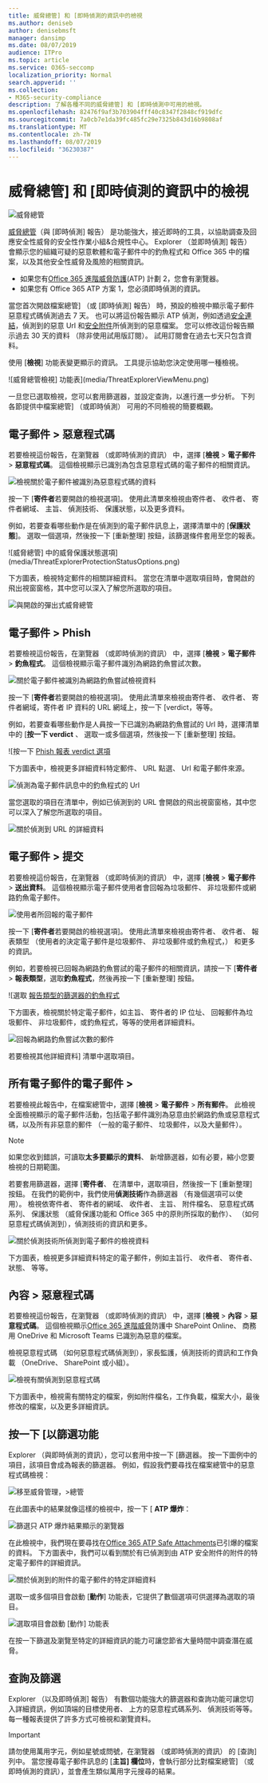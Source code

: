 ```yaml
---
title: 威脅總管] 和 [即時偵測的資訊中的檢視
ms.author: deniseb
author: denisebmsft
manager: dansimp
ms.date: 08/07/2019
audience: ITPro
ms.topic: article
ms.service: O365-seccomp
localization_priority: Normal
search.appverid: ''
ms.collection:
- M365-security-compliance
description: 了解各種不同的威脅總管] 和 [即時偵測中可用的檢視。
ms.openlocfilehash: 82476f9af3b703904fff40c8347f2848cf919dfc
ms.sourcegitcommit: 7a0cb7e1da39fc485fc29e7325b843d16b9808af
ms.translationtype: MT
ms.contentlocale: zh-TW
ms.lasthandoff: 08/07/2019
ms.locfileid: "36230387"
---
```

# <a name="views-in-threat-explorer-and-real-time-detections"></a>威脅總管] 和 [即時偵測的資訊中的檢視

![威脅總管](media/ThreatExplorerFirstOpened.png)

[威脅總管](use-explorer-in-security-and-compliance.md)（與 [即時偵測] 報告） 是功能強大，接近即時的工具，以協助調查及回應安全性威脅的安全性作業小組&amp;合規性中心。 Explorer （並即時偵測] 報告） 會顯示您的組織可疑的惡意軟體和電子郵件中的釣魚程式和 Office 365 中的檔案，以及其他安全性威脅及風險的相關資訊。 

- 如果您有[Office 365 進階威脅防護](office-365-atp.md)(ATP) 計劃 2，您會有瀏覽器。
- 如果您有 Office 365 ATP 方案 1，您必須即時偵測的資訊。

當您首次開啟檔案總管] （或 [即時偵測] 報告） 時，預設的檢視中顯示電子郵件惡意程式碼偵測過去 7 天。 也可以將這份報告顯示 ATP 偵測，例如透過[安全連結](atp-safe-links.md)，偵測到的惡意 Url 和[安全附件](atp-safe-attachments.md)所偵測到的惡意檔案。 您可以修改這份報告顯示過去 30 天的資料 （除非使用試用版訂閱）。 試用訂閱會在過去七天只包含資料。

使用 [**檢視**] 功能表變更顯示的資訊。 工具提示協助您決定使用哪一種檢視。
  
![威脅總管檢視] 功能表](media/ThreatExplorerViewMenu.png)

一旦您已選取檢視，您可以套用篩選器，並設定查詢，以進行進一步分析。 下列各節提供中檔案總管] （或即時偵測） 可用的不同檢視的簡要概觀。  

## <a name="email--malware"></a>電子郵件 > 惡意程式碼

若要檢視這份報告，在瀏覽器 （或即時偵測的資訊） 中，選擇 [**檢視** > **電子郵件** > **惡意程式碼**。 這個檢視顯示已識別為包含惡意程式碼的電子郵件的相關資訊。  

![檢視關於電子郵件被識別為惡意程式碼的資料](media/ExplorerEmailMalwareMenu.png) 

按一下 [**寄件者**若要開啟的檢視選項]。 使用此清單來檢視由寄件者、 收件者、 寄件者網域、 主旨、 偵測技術、 保護狀態，以及更多資料。 

例如，若要查看哪些動作是在偵測到的電子郵件訊息上，選擇清單中的 [**保護狀態**]。 選取一個選項，然後按一下 [重新整理] 按鈕，該篩選條件套用至您的報表。

![威脅總管] 中的威脅保護狀態選項](media/ThreatExplorerProtectionStatusOptions.png)

下方圖表，檢視特定郵件的相關詳細資料。 當您在清單中選取項目時，會開啟的飛出視窗窗格，其中您可以深入了解您所選取的項目。 

![與開啟的彈出式威脅總管](media/ThreatExplorerMalwareItemSelectedFlyout.png)

## <a name="email--phish"></a>電子郵件 > Phish

若要檢視這份報告，在瀏覽器 （或即時偵測的資訊） 中，選擇 [**檢視** > **電子郵件** > **釣魚程式**。 這個檢視顯示電子郵件識別為網路釣魚嘗試次數。  

![關於電子郵件被識別為網路釣魚嘗試檢視資料](media/ThreatExplorerEmailPhish.png) 

按一下 [**寄件者**若要開啟的檢視選項]。 使用此清單來檢視由寄件者、 收件者、 寄件者網域，寄件者 IP 資料的 URL 網域上，按一下 [verdict，等等。 

例如，若要查看哪些動作是人員按一下已識別為網路釣魚嘗試的 Url 時，選擇清單中的 [**按一下 verdict** 、 選取一或多個選項，然後按一下 [重新整理] 按鈕。

![按一下 [Phish 報表 verdict 選項](media/ThreatExplorerEmailPhishClickVerdictOptions.png)

下方圖表中，檢視更多詳細資料特定郵件、 URL 點選、 Url 和電子郵件來源。 

![偵測為電子郵件訊息中的釣魚程式的 Url](media/ThreatExplorerEmailPhishURLs.png)

當您選取的項目在清單中，例如已偵測到的 URL 會開啟的飛出視窗窗格，其中您可以深入了解您所選取的項目。 

![關於偵測到 URL 的詳細資料](media/ThreatExplorerEmailPhishURLDetails.png)

## <a name="email--submissions"></a>電子郵件 > 提交

若要檢視這份報告，在瀏覽器 （或即時偵測的資訊） 中，選擇 [**檢視** > **電子郵件** > **送出資料**。 這個檢視顯示電子郵件使用者會回報為垃圾郵件、 非垃圾郵件或網路釣魚電子郵件。 

![使用者所回報的電子郵件](media/ThreatExplorerEmailUserReportedViewOptions.png) 

按一下 [**寄件者**若要開啟的檢視選項]。 使用此清單來檢視由寄件者、 收件者、 報表類型 （使用者的決定電子郵件是垃圾郵件、 非垃圾郵件或釣魚程式，） 和更多的資訊。 

例如，若要檢視已回報為網路釣魚嘗試的電子郵件的相關資訊，請按一下 [**寄件者** > **報表類型**，選取**釣魚程式**，然後再按一下 [重新整理] 按鈕。

![選取 [報告類型的篩選器的釣魚程式](media/ThreatExplorerEmailUserReportedPhishSelected.png)

下方圖表，檢視關於特定電子郵件，如主旨、 寄件者的 IP 位址、 回報郵件為垃圾郵件、 非垃圾郵件，或釣魚程式，等等的使用者詳細資料。 

![回報為網路釣魚嘗試次數的郵件](media/ThreatExplorerEmailPhishUserReportedPhishDetails.png)

若要檢視其他詳細資料] 清單中選取項目。

## <a name="email--all-email"></a>所有電子郵件的電子郵件 >

若要檢視此報告中，在檔案總管中，選擇 [**檢視** > **電子郵件** > **所有郵件**。 此檢視全面檢視顯示的電子郵件活動，包括電子郵件識別為惡意由於網路釣魚或惡意程式碼，以及所有非惡意的郵件 （一般的電子郵件、 垃圾郵件，以及大量郵件）。 

> [!NOTE]
> 如果您收到錯誤，可讀取**太多要顯示的資料**、 新增篩選器，如有必要，縮小您要檢視的日期範圍。 

若要套用篩選器，選擇 [**寄件者**、 在清單中，選取項目，然後按一下 [重新整理] 按鈕。 在我們的範例中，我們使用**偵測技術**作為篩選器 （有幾個選項可以使用）。 檢視依寄件者、 寄件者的網域、 收件者、 主旨、 附件檔名、 惡意程式碼系列、 保護狀態 （威脅保護功能和 Office 365 中的原則所採取的動作）、 （如何惡意程式碼偵測到），偵測技術的資訊和更多。 

![關於偵測技術所偵測到電子郵件的檢視資料](media/0c032eb3-6021-4174-9f06-ff8f30c245ca.png) 

下方圖表，檢視更多詳細資料特定的電子郵件，例如主旨行、 收件者、 寄件者、 狀態、 等等。 

## <a name="content--malware"></a>內容 > 惡意程式碼

若要檢視這份報告，在瀏覽器 （或即時偵測的資訊） 中，選擇 [**檢視** > **內容** > **惡意程式碼**。 這個檢視顯示[Office 365 進階威脅](atp-for-spo-odb-and-teams.md)防護中 SharePoint Online、 商務用 OneDrive 和 Microsoft Teams 已識別為惡意的檔案。

檢視惡意程式碼 （如何惡意程式碼偵測到），家長監護，偵測技術的資訊和工作負載 （OneDrive、 SharePoint 或小組）。 

![檢視有關偵測到惡意程式碼](media/d11dc568-b091-4159-b261-df13d76b520b.png)  

下方圖表中，檢視需有關特定的檔案，例如附件檔名，工作負載，檔案大小，最後修改的檔案，以及更多詳細資訊。 
  
## <a name="click-to-filter-capabilities"></a>按一下 [以篩選功能

Explorer （與即時偵測的資訊），您可以套用中按一下 [篩選器。 按一下圖例中的項目，該項目會成為報表的篩選器。 例如，假設我們要尋找在檔案總管中的惡意程式碼檢視：
  
![移至威脅管理，\>總管](media/cab32fa2-66f1-4ad5-bc1d-2bac4dbeb48c.png)
  
在此圖表中的結果就像這樣的檢視中，按一下 [ **ATP 爆炸**： 
  
![篩選只 ATP 爆炸結果顯示的瀏覽器](media/7241d7dd-27bc-467d-9db8-6e806c49df14.png)
  
在此檢視中，我們現在要尋找在[Office 365 ATP Safe Attachments](atp-safe-attachments.md)已引爆的檔案的資料。 下方圖表中，我們可以看到關於有已偵測到由 ATP 安全附件的附件的特定電子郵件的詳細資訊。
  
![關於偵測到的附件的電子郵件的特定詳細資料](media/c91fb05c-d1d4-4085-acc6-f7008a415c2a.png)
  
選取一或多個項目會啟動 [**動作**] 功能表，它提供了數個選項可供選擇為選取的項目。 
  
![選取項目會啟動 [動作] 功能表](media/95f127a4-1b2a-4a76-88b9-096e3ba27d1b.png)
  
在按一下篩選及瀏覽至特定的詳細資訊的能力可讓您節省大量時間中調查潛在威脅。

## <a name="queries-and-filters"></a>查詢及篩選

Explorer （以及即時偵測] 報告） 有數個功能強大的篩選器和查詢功能可讓您切入詳細資訊，例如頂端的目標使用者、 上方的惡意程式碼系列、 偵測技術等等。 每一種報表提供了許多方式可檢視和瀏覽資料。

> [!IMPORTANT]
> 請勿使用萬用字元，例如星號或問號，在瀏覽器 （或即時偵測的資訊） 的 [查詢] 列中。 當您搜尋電子郵件訊息的 [**主旨] 欄位**時，會執行部分比對檔案總管] （或即時偵測的資訊），並會產生類似萬用字元搜尋的結果。
